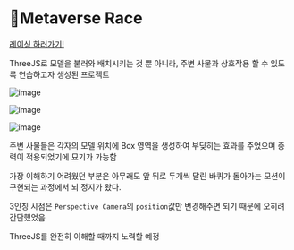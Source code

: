 # 🚗Metaverse Race

[레이싱 하러가기!](https://metaverse-race.vercel.app/)

ThreeJS로 모델을 불러와 배치시키는 것 뿐 아니라, 주변 사물과 상호작용 할 수 있도록 연습하고자 생성된 프로젝트 

![image](https://github.com/kwb020312/Metaverse_Race/assets/46777310/c23a8ae5-0b0f-469b-a1cf-fc09fc0c2ec3)

![image](https://github.com/kwb020312/Metaverse_Race/assets/46777310/156a6d3e-7d72-4db6-8247-6ee30c327730)

![image](https://github.com/kwb020312/Metaverse_Race/assets/46777310/6baa9bff-c316-487a-9271-53d5ca6c299c)

주변 사물들은 각자의 모델 위치에 Box 영역을 생성하여 부딪히는 효과를 주었으며 중력이 적용되었기에 묘기가 가능함

가장 이해하기 어려웠던 부분은 아무래도 앞 뒤로 두개씩 달린 바퀴가 돌아가는 모션이 구현되는 과정에서 뇌 정지가 왔다.

3인칭 시점은 `Perspective Camera`의 `position`값만 변경해주면 되기 때문에 오히려 간단했었음

ThreeJS를 완전히 이해할 때까지 노력할 예정
